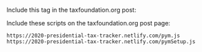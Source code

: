 Include this tag in the taxfoundation.org post:

<div id="2020-tracker"></div>

Include these scripts on the taxfoundation.org post page:

    https://2020-presidential-tax-tracker.netlify.com/pym.js
    https://2020-presidential-tax-tracker.netlify.com/pymSetup.js

